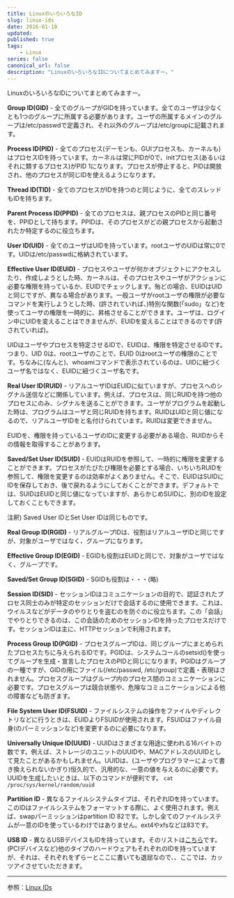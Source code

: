```yaml
---
title: LinuxのいろいろなID
slug: linux-ids
date: 2016-01-18
updated:
published: true
tags:
    - Linux
series: false
canonical_url: false
description: "LinuxのいろいろなIDについてまとめてみますー。"
---
```


LinuxのいろいろなIDについてまとめてみますー。

<!--more-->

**Group ID(GID)** - 全てのグループがGIDを持っています。全てのユーザは少なくとも1つのグループに所属する必要があります。ユーザの所属するメインのグループは/etc/passwdで定義され、それ以外のグループは/etc/groupに記載されます。

**Process ID(PID)** - 全てのプロセス(デーモンも、GUIプロセスも、カーネルも)はプロセスIDを持っています。カーネルは常にPIDが0で、initプロセス(あるいはそれに類するプロセス)がPID 1になります。プロセスが停止すると、PIDは開放され、他のプロセスが同じIDを使えるようになります。

**Thread ID(TID)** - 全てのプロセスがIDを持つのと同じように、全てのスレッドもIDを持ちます。

**Parent Process ID(PPID)** - 全てのプロセスは、親プロセスのPIDと同じ番号を、PPIDとして持ちます。PPIDは、そのプロセスがどの親プロセスから起動されたか特定するのに役立ちます。

**User ID(UID)** - 全てのユーザはUIDを持っています。rootユーザのUIDは常に0です。UIDは/etc/passwdに格納されています。

**Effective User ID(EUID)** - プロセスやユーザが何かオブジェクトにアクセスしたり、作成しようとした時、カーネルは、そのプロセスやユーザがアクションに必要な権限を持っているか、EUIDでチェックします。殆どの場合、EUIDはUIDと同じですが、異なる場合があります。一般ユーザがrootユーザの権限が必要なコマンドを実行しようとした時、(許されていれば、)特別な関数(「sudo」など)を使ってユーザの権限を一時的に、昇格させることができます。ユーザは、ログイン中にUIDを変えることはできませんが、EUIDを変えることはできるのです(許されていれば)。

UIDはユーザやプロセスを特定させるIDで、EUIDは、権限を特定させるIDです。つまり、UID 0は、rootユーザのことで、EUID 0はrootユーザの権限のことです。ちなみに(なんと)、whoamiコマンドで表示されているのは、UIDに紐づくユーザ名ではなく、EUIDに紐づくユーザ名です。

**Real User ID(RUID)** - リアルユーザIDはEUIDに似ていますが、プロセスへのシグナル送信などに関係しています。例えば、プロセスは、同じRUIDを持つ他のプロセスにのみ、シグナルを送ることができます。ユーザがプログラムを起動した時は、プログラムはユーザと同じRUIDを持ちます。RUIDはUIDと同じ値になるので、リアルユーザIDをと名付けられています。RUIDは変更できません。

EUIDを、権限を持っているユーザのIDに変更する必要がある場合、RUIDからその情報を取得することがあります。

**Saved/Set User ID(SUID)** - EUIDはRUIDを参照して、一時的に権限を変更することができます。プロセスがたびたび権限を必要とする場合、いちいちRUIDを参照して、権限を変更するのは効率がよくありません。そこで、EUIDはSUIDにIDを保存しておき、後で戻れるようにしておくことができます。デフォルトでは、SUIDはEUIDと同じ値になっていますが、あらかじめSUIDに、別のIDを設定しておくこともできます。

注釈) Saved User IDとSet User IDは同じものです。

**Real Group ID(RGID)** - リアルグループIDは、役割はリアルユーザIDと同じですが、対象がユーザではなく、グループになります。

**Effective Group ID(EGID)** - EGIDも役割はEUIDと同じで、対象がユーザではなく、グループです。

**Saved/Set Group ID(SGID)** - SGIDも役割は・・・(略)

**Session ID(SID)** - セッションIDはコミュニケーションの目的で、認証されたプロセス同士のみが特定のセッションだけで会話するのに使用できます。これは、ウイルスなどがデータのやりとりを盗むのを防ぐのに役立ちます。この「会話」でやりとりできるのは、この会話のためのセッションIDを持ったプロセスだけです。セッションIDは主に、HTTPセッションで利用されます。

**Process Group ID(PGID)** - プロセスグループIDは、同じグループにまとめられたプロセスたちに与えられるIDです。PGIDは、システムコールのsetsid()を使ってグループを生成・宣言したプロセスのPIDと同じになります。PGIDはグループの一種ですが、GIDの用にファイル(/etc/passwd, /etc/group)で定義・表現はされません。プロセスグループはグループ内のプロセス間のコミュニケーションに必要です。プロセスグループは競合状態や、危険なコミュニケーションによる他の障害なども防ぎます。

**File System User ID(FSUID)** - ファイルシステムの操作をファイルやディレクトリなどに行うときは、EUIDよりFSUIDが使用されます。FSUIDはファイル自身(のパーミッションなど)を変更するのに必要になります。

**Universally Unique ID(UUID)** - UUIDはさまざまな用途に使われる16バイトの数です。例えば、ストレージのユニットのUUIDや、MACアドレスのUUIDとして見たことがあるかもしれません。UUIDは、(ユーザやプログラマーによって書き換えられないかぎり)恒久的で、汎用的な、一意の値を与えるのに必要です。UUIDを生成したいときは、以下のコマンドが便利です。 `cat /proc/sys/kernel/random/uuid`

**Partition ID** - 異なるファイルシステムタイプは、それぞれIDを持っています。このIDはファイルシステムをフォーマットする際に、よく使用されます。例えば、swapパーミッションはpartition ID 82です。しかし全てのファイルシステムが一意のIDを使っているわけではありません。ext4やxfsなどは83です。

**USB ID** - 異なるUSBデバイスもIDを持っています。そのリストは[こちら](http://www.linux-usb.org/usb.ids)です。(PCIデバイスなど)他のタイプのハードウェアもそれぞれのIDを持っていますが、それは、それぞれをずらーとここに書いても退屈なので、、ここでは、カッツアイさせていただきます。

---

参照：[Linux IDs](http://www.linux.org/threads/linux-ids.6027/)
